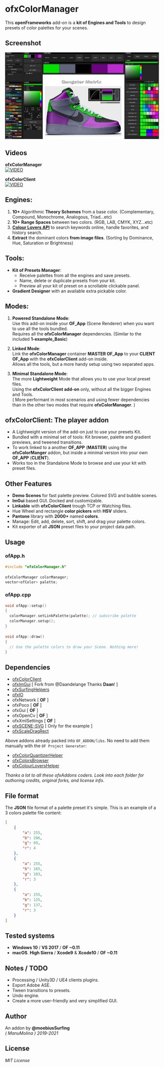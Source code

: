# ofxColorManager

This **openFrameworks** add-on is a **kit of Engines and Tools** to design presets of color palettes for your scenes.  

## Screenshot
![image](/readme_images/Capture.JPG?raw=true "image")

## Videos
**ofxColorManager**  
[![VIDEO](http://img.youtube.com/vi/oSvGwpbWEuc/0.jpg)](http://www.youtube.com/watch?v=oSvGwpbWEuc "VIDEO")

**ofxColorClient**  
[![VIDEO](http://img.youtube.com/vi/oSvGwpbWEuc/0.jpg)](http://www.youtube.com/watch?v=oSvGwpbWEuc "VIDEO")

## Engines:  
  1. **10+** Algorithmic **Theory Schemes** from a base color. (Complementary, Compound, Monochrome, Analogous, Triad...etc)
  2. **10+** **Range Spaces** between two colors. (RGB, LAB, CMYK, XYZ...etc)
  3. [**Colour Lovers API**](https://www.colourlovers.com/) to search keywords online, handle favorites, and history search.
  4. **Extract** the dominant colors **from image files**. (Sorting by Dominance, Hue, Saturation or Brightness)

## Tools:  
* **Kit of Presets Manager**: 
  * Receive palettes from all the engines and save presets. 
  * Name, delete or duplicate presets from your kit.
  * Preview all your kit of preset on a scrollable clickable panel.
* **Gradient Designer** with an available extra pickable color.

## Modes:
  1. **Powered Standalone Mode**:  
    Use this add-on inside your **OF_App** (Scene Renderer) when you want to use all the tools bundled.  
    Requires all the **ofxColorManager** dependencies. (Similar to the included **1-example_Basic**)  

  2. **Linked Mode**:  
    Link the **ofxColorManager** container **MASTER OF_App** to your **CLIENT OF_App** with the **ofxColorClient** add-on inside.  
    Allows all the tools, but a more handy setup using two separated apps.  

  3. **Minimal Standalone Mode**:  
    The more **Lightweight** Mode that allows you to use your local preset files.  
    Using the **ofxColorClient add-on** only, without all the bigger Engines and Tools.  
    ( More performant in most scenarios and using fewer dependencies than in the other two modes that require **ofxColorManager**. )
 
## ofxColorClient: The player addon 
  * A Lightweight version of the add-on just to use your presets Kit. 
  * Bundled with a minimal set of tools: Kit browser, palette and gradient previews, and tweened transitions.  
  * To work linked to a another **OF_APP** (**MASTER**) using the **ofxColorManger** addon, but inside a minimal version into your own **OF_APP** (**CLIENT**). 
  * Works too in the Standalone Mode to browse and use your kit with preset files.

## Other Features
* **Demo Scenes** for fast palette preview. Colored SVG and bubble scenes.
* **ImGui** based GUI. Docked and customizable.
* **Linkable** with **ofxColorClient** trough TCP or Watching files.
* Hue Wheel and rectangle **color pickers** with **HSV** sliders.
* **Pantone** library with **2000+** named **colors**.
* Manage: Edit, add, delete, sort, shift, and drag your palette colors. 
* Kit exporter of all **JSON** preset files to your project data path.

## Usage

### ofApp.h
```.cpp
#include "ofxColorManager.h"

ofxColorManager colorManager;
vector<ofColor> palette;
```
### ofApp.cpp
```.cpp
void ofApp::setup()
{
  colorManager.setLinkPalette(palette); // subscribe palette
  colorManager.setup();
}

void ofApp::draw()
{
  // Use the palette colors to draw your Scene. Nothing more!
}
```

## Dependencies
* [ofxColorClient](https://github.com/moebiussurfing/ofxColorClient)
* [ofxImGui](https://github.com/Daandelange/ofxImGui/tree/jvcleave)  [ Fork from @Daandelange Thanks **Daan**! ]
* [ofxSurfingHelpers](https://github.com/moebiussurfing/ofxSurfingHelpers)  
* [ofxIO](https://github.com/bakercp/ofxIO)
* ofxNetwork  [ **OF** ]
* ofxPoco  [ **OF** ]
* ofxGui  [ **OF** ]
* ofxOpenCv  [ **OF** ]
* ofxXmlSettings [ **OF** ]
* [ofxSCENE-SVG](https://github.com/moebiussurfing/ofxSCENE-SVG)  [ Only for the example ]
* [ofxScaleDragRect](https://github.com/moebiussurfing/ofxScaleDragRect)

Above addons already packed into ```OF_ADDON/libs```. No need to add them manually with the ```OF Project Generator```:  
* [ofxColorQuantizerHelper](https://github.com/moebiussurfing/ofxColorQuantizerHelper)
* [ofxColorsBrowser](https://github.com/moebiussurfing/ofxColorsBrowser)
* [ofxColourLoversHelper](https://github.com/moebiussurfing/ofxColourLoversHelper)  

*Thanks a lot to all these ofxAddons coders. Look into each folder for authoring credits, original forks, and license info.*  

## File format
The **JSON** file format of a palette preset it's simple. This is an example of a 3 colors palette file content:
```.json
[
    {
        "a": 255,
        "b": 206,
        "g": 69,
        "r": 4
    },
    {
        "a": 255,
        "b": 165,
        "g": 103,
        "r": 3
    },
    {
        "a": 255,
        "b": 125,
        "g": 137,
        "r": 3
    }
]
```

## Tested systems
- **Windows 10** / **VS 2017** / **OF ~0.11**
- **macOS**. **High Sierra** / **Xcode9** & **Xcode10** / **OF ~0.11**

## Notes / TODO
+ Processing / Unity3D / UE4 clients plugins.
+ Export Adobe ASE.
+ Tween transitions to presets.
+ Undo engine.
+ Create a more user-friendly and very simplified GUI.

## Author
An addon by **@moebiusSurfing**  
*( ManuMolina ) 2019-2021*

## License
*MIT License*